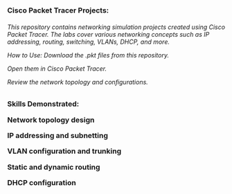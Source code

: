 <h3>Cisco Packet Tracer Projects:

<h6>This repository contains networking simulation projects created using Cisco Packet Tracer.
The labs cover various networking concepts such as IP addressing, routing, switching, VLANs, DHCP, and more.


How to Use:
Download the .pkt files from this repository.

Open them in Cisco Packet Tracer.

Review the network topology and configurations.


<h3>Skills Demonstrated:

Network topology design

IP addressing and subnetting

VLAN configuration and trunking

Static and dynamic routing

DHCP configuration
